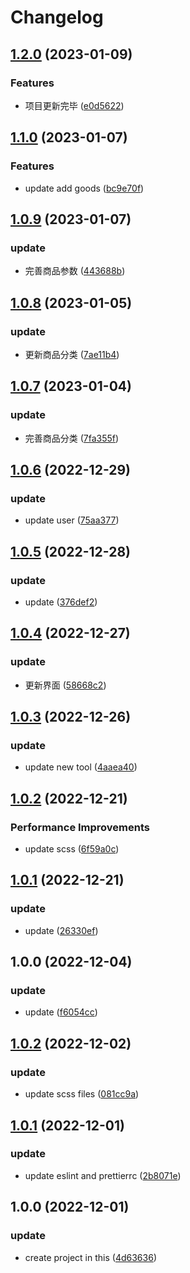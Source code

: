 # Changelog

## [1.2.0](https://github.com/mason369/Back-end-management-system-E-commerce/compare/v1.1.0...v1.2.0) (2023-01-09)


### Features

* 项目更新完毕 ([e0d5622](https://github.com/mason369/Back-end-management-system-E-commerce/commit/e0d562207eac28c704b7226e4eb184c016d2eede))

## [1.1.0](https://github.com/School-of-Website-Engineering/Back-end-management-system-E-commerce/compare/v1.0.9...v1.1.0) (2023-01-07)


### Features

* update add goods ([bc9e70f](https://github.com/School-of-Website-Engineering/Back-end-management-system-E-commerce/commit/bc9e70f322d23ffd7d9904aeddccf4b10cbe5e3c))

## [1.0.9](https://github.com/School-of-Website-Engineering/Back-end-management-system-E-commerce/compare/v1.0.8...v1.0.9) (2023-01-07)


### update

* 完善商品参数 ([443688b](https://github.com/School-of-Website-Engineering/Back-end-management-system-E-commerce/commit/443688b9a74553a0f819f0b6ca0c6fbca10edfcf))

## [1.0.8](https://github.com/School-of-Website-Engineering/Back-end-management-system-E-commerce/compare/v1.0.7...v1.0.8) (2023-01-05)


### update

* 更新商品分类 ([7ae11b4](https://github.com/School-of-Website-Engineering/Back-end-management-system-E-commerce/commit/7ae11b4fb64f1c35bb8504d239721cc803adb30e))

## [1.0.7](https://github.com/School-of-Website-Engineering/Back-end-management-system-E-commerce/compare/v1.0.6...v1.0.7) (2023-01-04)


### update

* 完善商品分类 ([7fa355f](https://github.com/School-of-Website-Engineering/Back-end-management-system-E-commerce/commit/7fa355f12a67ce6db0b913f334ce587cae3f821f))

## [1.0.6](https://github.com/School-of-Website-Engineering/Back-end-management-system-E-commerce/compare/v1.0.5...v1.0.6) (2022-12-29)


### update

* update user ([75aa377](https://github.com/School-of-Website-Engineering/Back-end-management-system-E-commerce/commit/75aa377ae1a84f574675c8bcb660da509623c876))

## [1.0.5](https://github.com/School-of-Website-Engineering/Back-end-management-system-E-commerce/compare/v1.0.4...v1.0.5) (2022-12-28)


### update

* update ([376def2](https://github.com/School-of-Website-Engineering/Back-end-management-system-E-commerce/commit/376def2f38a8816a2e9608676c565de886dc9b69))

## [1.0.4](https://github.com/School-of-Website-Engineering/Back-end-management-system-E-commerce/compare/v1.0.3...v1.0.4) (2022-12-27)


### update

* 更新界面 ([58668c2](https://github.com/School-of-Website-Engineering/Back-end-management-system-E-commerce/commit/58668c2b46891d13c1748e3e2aefa4bea2d3f63f))

## [1.0.3](https://github.com/School-of-Website-Engineering/Back-end-management-system-E-commerce/compare/v1.0.2...v1.0.3) (2022-12-26)


### update

* update new tool ([4aaea40](https://github.com/School-of-Website-Engineering/Back-end-management-system-E-commerce/commit/4aaea401b6e83f5f2966a24759a712f964746c89))

## [1.0.2](https://github.com/School-of-Website-Engineering/Back-end-management-system-E-commerce/compare/v1.0.1...v1.0.2) (2022-12-21)


### Performance Improvements

* update scss ([6f59a0c](https://github.com/School-of-Website-Engineering/Back-end-management-system-E-commerce/commit/6f59a0cb52fe1513953138b095899feb2bb46681))

## [1.0.1](https://github.com/School-of-Website-Engineering/Back-end-management-system-E-commerce/compare/v1.0.0...v1.0.1) (2022-12-21)


### update

* update ([26330ef](https://github.com/School-of-Website-Engineering/Back-end-management-system-E-commerce/commit/26330efc26da17e9ee6a5bb62fedf509b7711146))

## 1.0.0 (2022-12-04)


### update

* update ([f6054cc](https://github.com/School-of-Website-Engineering/Back-end-management-system-E-commerce/commit/f6054cc57b6c1f5c7218d9637f835bb918a46949))

## [1.0.2](https://github.com/School-of-Website-Engineering/Progressive-Tune/compare/v1.0.1...v1.0.2) (2022-12-02)


### update

* update scss files ([081cc9a](https://github.com/School-of-Website-Engineering/Progressive-Tune/commit/081cc9afe7f3751d1fc2271e96ff8dd4b59819bb))

## [1.0.1](https://github.com/School-of-Website-Engineering/Progressive-Tune/compare/v1.0.0...v1.0.1) (2022-12-01)


### update

* update eslint and prettierrc ([2b8071e](https://github.com/School-of-Website-Engineering/Progressive-Tune/commit/2b8071ee72b002452e7028f909a976827f6a0f83))

## 1.0.0 (2022-12-01)


### update

* create project in this ([4d63636](https://github.com/School-of-Website-Engineering/Progressive-Tune/commit/4d636368168cf91bc29cf29ea24069cf43f43f61))
